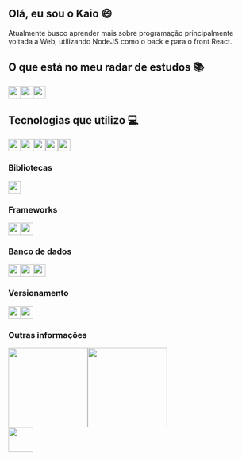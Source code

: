 ## Olá, eu sou o Kaio :smile:
Atualmente busco aprender mais sobre programação principalmente voltada a Web, utilizando NodeJS como o back e para o front React.

## O que está no meu radar de estudos :books:

<div style="display: flex;">
<img width="25" src='https://cdn.jsdelivr.net/gh/devicons/devicon/icons/nextjs/nextjs-original.svg'>

<img width="25" src='https://cdn.jsdelivr.net/gh/devicons/devicon/icons/gatsby/gatsby-original.svg'>
  
<img width="25" src='https://cdn.jsdelivr.net/gh/devicons/devicon/icons/c/c-original.svg'>
</div>

##  Tecnologias que utilizo :computer:

<div style="display: flex;">
<img width="25" src='https://cdn.jsdelivr.net/gh/devicons/devicon/icons/html5/html5-original.svg'>

<img width="25" src='https://cdn.jsdelivr.net/gh/devicons/devicon/icons/css3/css3-original.svg'>

<img width="25" src='https://cdn.jsdelivr.net/gh/devicons/devicon/icons/javascript/javascript-original.svg'>

<img width="25" src='https://cdn.jsdelivr.net/gh/devicons/devicon/icons/typescript/typescript-plain.svg'>

<img width="25" src='https://cdn.jsdelivr.net/gh/devicons/devicon/icons/nodejs/nodejs-original.svg'>
</div>

### Bibliotecas

<div style="display: flex;">
<img width="25" src='https://cdn.jsdelivr.net/gh/devicons/devicon/icons/react/react-original.svg'>
</div>

### Frameworks

<div style="display: flex;">
<img width="25" src='https://cdn.jsdelivr.net/gh/devicons/devicon/icons/bootstrap/bootstrap-original.svg'>

<img width="25" src='https://cdn.jsdelivr.net/gh/devicons/devicon/icons/electron/electron-original.svg'>
</div>

### Banco de dados

<div style="display: flex;">
<img width="25" src='https://cdn.jsdelivr.net/gh/devicons/devicon/icons/mysql/mysql-original.svg'>

<img width="25" src='https://cdn.jsdelivr.net/gh/devicons/devicon/icons/mongodb/mongodb-original.svg'>

<img width="25" src='https://cdn.jsdelivr.net/gh/devicons/devicon/icons/firebase/firebase-plain.svg'>
</div>

### Versionamento

<div style="display: flex;">
<img width="25" src='https://cdn.jsdelivr.net/gh/devicons/devicon/icons/git/git-original.svg'>

<img width="25" src='https://cdn.jsdelivr.net/gh/devicons/devicon/icons/github/github-original.svg'>
</div>

### Outras informações

<div style="display: flex;">
<img height="160em" src="https://github-readme-stats.vercel.app/api?username=kaio-matos&show_icons=true&count_private=true&theme=dracula"/>

<img height="160em" src="https://github-readme-stats.vercel.app/api/top-langs/?username=kaio-matos&layout=compact&langs_count=7&theme=dracula"/>
</div>


<a href="https://www.linkedin.com/in/kaio-matos/" target="_blank">
<img width="50" src='https://cdn.jsdelivr.net/gh/devicons/devicon/icons/linkedin/linkedin-original.svg'>
<a/>  
